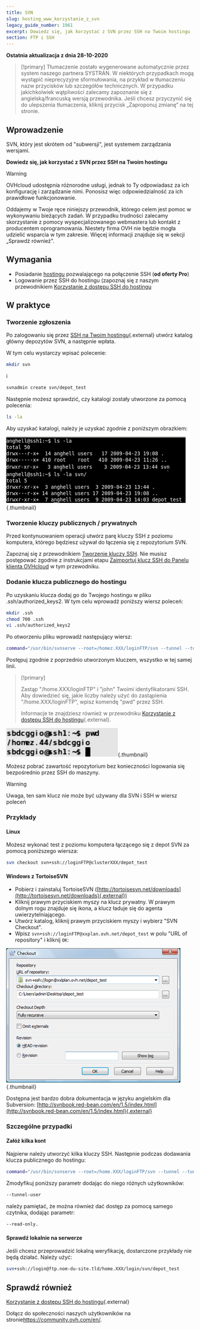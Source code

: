 ```yaml
---
title: SVN
slug: hosting_www_korzystanie_z_svn
legacy_guide_number: 1961
excerpt: Dowiedz się, jak korzystać z SVN przez SSH na Twoim hostingu
section: FTP i SSH
---
```


**Ostatnia aktualizacja z dnia 28-10-2020**

> [!primary]
> Tłumaczenie zostało wygenerowane automatycznie przez system naszego partnera SYSTRAN. W niektórych przypadkach mogą wystąpić nieprecyzyjne sformułowania, na przykład w tłumaczeniu nazw przycisków lub szczegółów technicznych. W przypadku jakichkolwiek wątpliwości zalecamy zapoznanie się z angielską/francuską wersją przewodnika. Jeśli chcesz przyczynić się do ulepszenia tłumaczenia, kliknij przycisk „Zaproponuj zmianę” na tej stronie.
> 

## Wprowadzenie

SVN, który jest skrótem od "subwersji", jest systemem zarządzania wersjami. 

**Dowiedz się, jak korzystać z SVN przez SSH na Twoim hostingu**

> [!warning]
>
> OVHcloud udostępnia różnorodne usługi, jednak to Ty odpowiadasz za ich konfigurację i zarządzanie nimi. Ponosisz więc odpowiedzialność za ich prawidłowe funkcjonowanie.
> 
> Oddajemy w Twoje ręce niniejszy przewodnik, którego celem jest pomoc w wykonywaniu bieżących zadań. W przypadku trudności zalecamy skorzystanie z pomocy wyspecjalizowanego webmastera lub kontakt z producentem oprogramowania. Niestety firma OVH nie będzie mogła udzielić wsparcia w tym zakresie. Więcej informacji znajduje się w sekcji „Sprawdź również”.
> 

## Wymagania

- Posiadanie [hostingu](https://www.ovh.pl/hosting/) pozwalającego na połączenie SSH (**od oferty Pro**)
- Logowanie przez SSH do hostingu (zapoznaj się z naszym przewodnikiem [Korzystanie z dostępu SSH do hostingu](../hosting_www_ssh_na_hostingu/)

## W praktyce

### Tworzenie zgłoszenia

Po zalogowaniu się przez [SSH na Twoim hostingu](../hosting_www_ssh_na_hostingu/){.external} utwórz katalog główny depozytów SVN, a następnie wpłata.

W tym celu wystarczy wpisać polecenie:

```bash
mkdir svn
```

i

```bash
svnadmin create svn/depot_test
```

Następnie możesz sprawdzić, czy katalogi zostały utworzone za pomocą polecenia:

```bash
ls -la
```

Aby uzyskać katalogi, należy je uzyskać zgodnie z poniższym obrazkiem:

![hosting](images/3078.png){.thumbnail}

### Tworzenie kluczy publicznych / prywatnych

Przed kontynuowaniem operacji utwórz parę kluczy SSH z poziomu komputera, którego będziesz używał do łączenia się z repozytorium SVN.

Zapoznaj się z przewodnikiem [Tworzenie kluczy SSH](https://docs.ovh.com/pl/public-cloud/tworzenie-kluczy-ssh/). Nie musisz postępować zgodnie z instrukcjami etapu [Zaimportuj klucz SSH do Panelu klienta OVHcloud](https://docs.ovh.com/pl/public-cloud/tworzenie-kluczy-ssh/#importowanie-klucza-ssh-do-panelu-klienta-ovhcloud_1) w tym przewodniku.

### Dodanie klucza publicznego do hostingu

Po uzyskaniu klucza dodaj go do Twojego hostingu w pliku .ssh/authorized_keys2. W tym celu wprowadź poniższy wiersz poleceń:

```bash
mkdir .ssh
chmod 700 .ssh
vi .ssh/authorized_keys2
```

Po otworzeniu pliku wprowadź następujący wiersz:

```bash
command="/usr/bin/svnserve --root=/homez.XXX/loginFTP/svn --tunnel --tunnel-user=john",no-port-forwarding,no-agent-forwarding,no-X11-forwarding,no-pty
```

Postępuj zgodnie z poprzednio utworzonym kluczem, wszystko w tej samej linii.

> [!primary]
>
> Zastąp "/home.XXX/loginFTP" i "john" Twoimi identyfikatorami SSH.
> Aby dowiedzieć się, jakie liczby należy użyć do zastąpienia "/home.XXX/loginFTP", wpisz komendę "pwd" przez SSH.
>
> Informacje te znajdziesz również w przewodniku [Korzystanie z dostępu SSH do hostingu](../hosting_www_ssh_na_hostingu/){.external}.
> 

![hosting](images/3080.png){.thumbnail}

Możesz pobrać zawartość repozytorium bez konieczności logowania się bezpośrednio przez SSH do maszyny.

> [!warning]
>
> Uwaga, ten sam klucz nie może być używany dla SVN i SSH w
> wiersz poleceń
> 

### Przykłady

#### Linux

Możesz wykonać test z poziomu komputera łączącego się z depot SVN za pomocą poniższego wiersza:

```bash
svn checkout svn+ssh://loginFTP@clusterXXX/depot_test
```

#### Windows z TortoiseSVN

- Pobierz i zainstaluj TortoiseSVN ([http://tortoisesvn.net/downloads](http://tortoisesvn.net/downloads){.external})
- Kliknij prawym przyciskiem myszy na klucz prywatny. W prawym dolnym rogu znajduje się ikona, a klucz ładuje się do agenta uwierzytelniającego.
- Utwórz katalog, kliknij prawym przyciskiem myszy i wybierz "SVN Checkout". 
- Wpisz `svn+ssh://loginFTP@xxplan.ovh.net/depot_test` w polu "URL of repository" i kliknij `OK`:

![hosting](images/3081.png){.thumbnail}

Dostępna jest bardzo dobra dokumentacja w języku angielskim dla Subversion: [http://svnbook.red-bean.com/en/1.5/index.html](http://svnbook.red-bean.com/en/1.5/index.html){.external}

### Szczególne przypadki

#### Załóż kilka kont

Najpierw należy utworzyć kilka kluczy SSH. Następnie podczas dodawania klucza publicznego do hostingu:

```bash
command="/usr/bin/svnserve --root=/home.XXX/loginFTP/svn --tunnel --tunnel-user=marc",no-port-forwarding,no-agent-forwarding,no-X11-forwarding,no-pty
```

Zmodyfikuj poniższy parametr dodając do niego różnych użytkowników:

```bash
--tunnel-user
```

należy pamiętać, że można również dać dostęp za pomocą samego czytnika, dodając parametr:

```bash
--read-only.
```

#### Sprawdź lokalnie na serwerze

Jeśli chcesz przeprowadzić lokalną weryfikację, dostarczone przykłady nie będą działać. Należy użyć:

```bash
svn+ssh://login@ftp.nom-du-site.tld/home.XXX/login/svn/depot_test
```

## Sprawdź również

[Korzystanie z dostępu SSH do hostingu](../hosting_www_ssh_na_hostingu/){.external}

Dołącz do społeczności naszych użytkowników na stronie<https://community.ovh.com/en/>.
